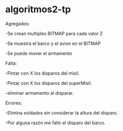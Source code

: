 # algoritmos2-tp

Agregados:

-Se crean multiples BITMAP para cada valor Z

-Se muestra el barco y el avion en el BITMAP

-Se puede mover el armamento

Falta:

-Pintar con X los disparos del misil.

-Pintar con X los disparos del superMisil.

-eliminar armamento al disparar.

Errores:

-Elimina soldados sin considerar la altura del disparo.

-Por alguna razón me falló el disparo del barco.
